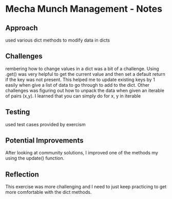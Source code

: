 # Mecha Munch Management - Notes

## Approach
used various dict methods to modify data in dicts

## Challenges
rembering how to change values in a dict was a bit of a challenge. Using <dict>.get() was very helpful to get the current value and then set a default return if the key was not present. This helped me to update existing keys by 1 easily when give a list of data to go through to add to the dict. Other challenges was figuring out how to unpack the data when given an iterable of pairs (x,y). I learned that you can simply do for x, y in iterable

## Testing
used test cases provided by exercism

## Potential Improvements
After looking at community solutions, I improved one of the methods my using the update() function. 


## Reflection
This exercise was more challenging and I need to just keep practicing to get more comfortable with the dict methods.